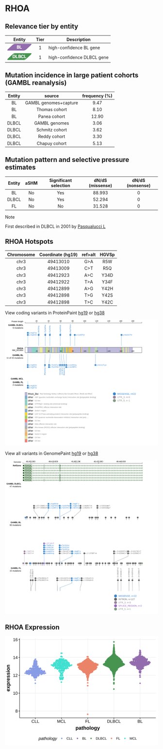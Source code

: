 # RHOA

## Relevance tier by entity

|Entity|Tier|Description               |
|:------:|:----:|--------------------------|
|![BL](images/icons/BL_tier1.png)    |1   |high-confidence BL gene   |
|![DLBCL](images/icons/DLBCL_tier1.png) |1   |high-confidence DLBCL gene|

## Mutation incidence in large patient cohorts (GAMBL reanalysis)

|Entity|source               |frequency (%)|
|:------:|:---------------------:|:-------------:|
|BL    |GAMBL genomes+capture| 9.47        |
|BL    |Thomas cohort        | 8.10        |
|BL    |Panea cohort         |12.90        |
|DLBCL |GAMBL genomes        | 3.06        |
|DLBCL |Schmitz cohort       | 3.62        |
|DLBCL |Reddy cohort         | 3.30        |
|DLBCL |Chapuy cohort        | 5.13        |

## Mutation pattern and selective pressure estimates

|Entity|aSHM|Significant selection|dN/dS (missense)|dN/dS (nonsense)|
|:------:|:----:|:---------------------:|:----------------:|:----------------:|
|BL    |No  |Yes                  |88.993          |0               |
|DLBCL |No  |Yes                  |52.294          |0               |
|FL    |No  |No                   |31.528          |0               |


> [!NOTE]
> First described in DLBCL in 2001 by [Pasqualucci L](https://pubmed.ncbi.nlm.nih.gov/11460166)

 ## RHOA Hotspots

| Chromosome |Coordinate (hg19) | ref>alt | HGVSp | 
 | :---:| :---: | :--: | :---: |
| chr3 | 49413010 | G>A | R5W |
| chr3 | 49413009 | C>T | R5Q |
| chr3 | 49412923 | A>C | Y34D |
| chr3 | 49412922 | T>A | Y34F |
| chr3 | 49412899 | A>G | Y42H |
| chr3 | 49412898 | T>G | Y42S |
| chr3 | 49412898 | T>C | Y42C |

View coding variants in ProteinPaint [hg19](https://morinlab.github.io/LLMPP/GAMBL/RHOA_protein.html)  or [hg38](https://morinlab.github.io/LLMPP/GAMBL/RHOA_protein_hg38.html)

![image](images/proteinpaint/RHOA_NM_001664.svg)

View all variants in GenomePaint [hg19](https://morinlab.github.io/LLMPP/GAMBL/RHOA.html)  or [hg38](https://morinlab.github.io/LLMPP/GAMBL/RHOA_hg38.html)

![image](images/proteinpaint/RHOA.svg)
## RHOA Expression
![image](images/gene_expression/RHOA_by_pathology.svg)
<!-- ORIGIN: pasqualucciHypermutationMultipleProtooncogenes2001a -->
<!-- DLBCL: pasqualucciHypermutationMultipleProtooncogenes2001a -->
<!-- BL: richterRecurrentMutationID32012a -->
